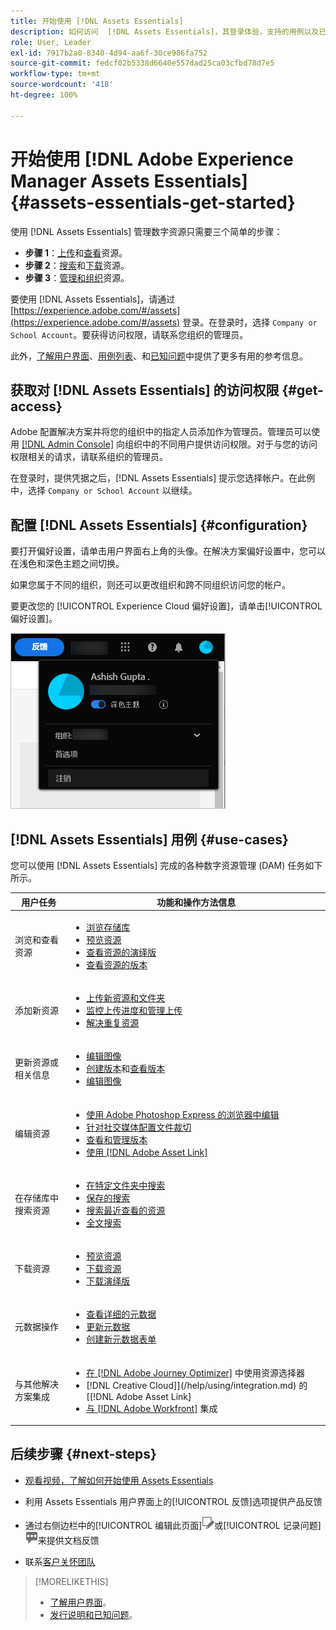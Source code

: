 ```yaml
---
title: 开始使用 [!DNL Assets Essentials]
description: 如何访问  [!DNL Assets Essentials]，其登录体验，支持的用例以及已知问题
role: User, Leader
exl-id: 7917b2a0-8340-4d94-aa6f-30ce986fa752
source-git-commit: fedcf02b5338d6640e557dad25ca03cfbd78d7e5
workflow-type: tm+mt
source-wordcount: '418'
ht-degree: 100%

---
```


# 开始使用 [!DNL Adobe Experience Manager Assets Essentials] {#assets-essentials-get-started}

<!-- TBD: Make links for these steps. -->

使用 [!DNL Assets Essentials] 管理数字资源只需要三个简单的步骤：

* **步骤 1**：[上传](/help/using/add-delete.md)和[查看](/help/using/navigate-view.md)资源。
* **步骤 2**：[搜索](/help/using/search.md)和[下载](/help/using/manage-organize.md#download)资源。
* **步骤 3**：[管理和组织](/help/using/manage-organize.md)资源。

要使用 [!DNL Assets Essentials]，请通过 [https://experience.adobe.com/#/assets](https://experience.adobe.com/#/assets) 登录。在登录时，选择 `Company or School Account`。要获得访问权限，请联系您组织的管理员。

此外，[了解用户界面](/help/using/navigate-view.md)、[用例列表](#use-cases)、<!-- TBD: [supported file types](/help/using/supported-file-formats.md), -->和[已知问题](/help/using/release-notes.md#known-issues)中提供了更多有用的参考信息。

## 获取对 [!DNL Assets Essentials] 的访问权限 {#get-access}

Adobe 配置解决方案并将您的组织中的指定人员添加作为管理员。管理员可以使用 [[!DNL Admin Console]](https://helpx.adobe.com/cn/enterprise/using/admin-console.html) 向组织中的不同用户提供访问权限。对于与您的访问权限相关的请求，请联系组织的管理员。

在登录时，提供凭据之后，[!DNL Assets Essentials] 提示您选择帐户。在此例中，选择 `Company or School Account` 以继续。

## 配置 [!DNL Assets Essentials] {#configuration}

要打开偏好设置，请单击用户界面右上角的头像。在解决方案偏好设置中，您可以在浅色和深色主题之间切换。

如果您属于不同的组织，则还可以更改组织和跨不同组织访问您的帐户。

要更改您的 [!UICONTROL Experience Cloud 偏好设置]，请单击[!UICONTROL 偏好设置]。

![切换设色和浅色主题的偏好设置](assets/theme-change.png)

## [!DNL Assets Essentials] 用例 {#use-cases}

您可以使用 [!DNL Assets Essentials] 完成的各种数字资源管理 (DAM) 任务如下所示。

| 用户任务 | 功能和操作方法信息 |
|-----|------|
| 浏览和查看资源 | <ul> <li>[浏览存储库](/help/using/navigate-view.md#view-assets-and-details) </li> <li> [预览资源](/help/using/navigate-view.md#preview-assets) <li> [查看资源的演绎版](/help/using/add-delete.md#renditions) </li> <li>[查看资源的版本](/help/using/manage-organize.md#view-versions)</li></ul> |
| 添加新资源 | <ul> <li>[上传新资源和文件夹](/help/using/add-delete.md#add-assets)</li> <li>[监控上传进度和管理上传](/help/using/add-delete.md#upload-progress)</li> <li>[解决重复资源](/help/using/add-delete.md#resolve-upload-fails)</li> </ul> |
| 更新资源或相关信息 | <ul> <li>[编辑图像](/help/using/edit-images.md)</li> <li>[创建版本](/help/using/manage-organize.md#create-versions)和[查看版本](/help/using/manage-organize.md#view-versions)</li> <li>[编辑图像](/help/using/edit-images.md)</li> </ul> |
| 编辑资源 | <ul> <li>[使用 Adobe Photoshop Express 的浏览器中编辑](/help/using/edit-images.md)</li> <li>[针对社交媒体配置文件裁切](/help/using/edit-images.md#crop-straighten-images)</li> <li>[查看和管理版本](/help/using/manage-organize.md#view-versions)</li> <li>[使用 [!DNL Adobe Asset Link]](/help/using/integration.md#integrations)</ul></ul> |
| 在存储库中搜索资源 | <ul> <li>[在特定文件夹中搜索](/help/using/search.md#refine-search-results)</li> <li>[保存的搜索](/help/using/search.md#saved-search)</li> <li>[搜索最近查看的资源](/help/using/search.md)</li> <li>[全文搜索](/help/using/search.md) |
| 下载资源 | <ul> <li> [预览资源](/help/using/navigate-view.md#preview-assets) </li> <li> [下载资源](/help/using/manage-organize.md#download) <li> [下载演绎版](/help/using/add-delete.md#renditions) </li></ul> |
| 元数据操作 | <ul> <li>[查看详细的元数据](/help/using/metadata.md) </li> <li> [更新元数据](/help/using/metadata.md#update-metadata)</li> <li> [创建新元数据表单](/help/using/metadata.md#metadata-forms) </li> </ul> |
| 与其他解决方案集成 | <ul> <li>[在  [!DNL Adobe Journey Optimizer]](/help/using/integration.md) 中使用资源选择器</li> <li> [!DNL Creative Cloud]](/help/using/integration.md) 的 [[!DNL Adobe Asset Link] </li> <li>[与 [!DNL Adobe Workfront]](/help/using/integration.md) 集成</li> </ul> |

## 后续步骤 {#next-steps}

* [观看视频，了解如何开始使用 Assets Essentials](https://experienceleague.adobe.com/docs/experience-manager-learn/assets-essentials/getting-started.html)

* 利用 Assets Essentials 用户界面上的[!UICONTROL 反馈]选项提供产品反馈

* 通过右侧边栏中的[!UICONTROL 编辑此页面]![编辑页面](assets/do-not-localize/edit-page.png)或[!UICONTROL 记录问题]![创建 GitHub 问题](assets/do-not-localize/github-issue.png)来提供文档反馈

* 联系[客户关怀团队](https://experienceleague.adobe.com/?support-solution=General#support)


<!--TBD: Merge the below rows in the table when the use cases are documented/available.

| How do I delete assets? | <ul> <li>[Delete assets](/help/using/manage-organize.md)</li> <li>Recover deleted assets</li> <li>Permanently delete assets</li> </ul> |
| How do I share assets or find shared assets? | <ul> <li>Shared by me</li> <li>Shared with me</li> <li>Share for comments and review</li> <li>Unshare assets</li> </ul> |
| How do I collaborate with others and get my assets reviewed | <ul> <li>Share for review</li> <li>Provide comments. Resolve and filter comments</li> <li>Annotations on images</li> <li>Assign tasks to specific users and prioritize</li> </ul> |

-->

<!-- 

## ![feedback icon](assets/do-not-localize/feedback-icon.png) Provide product feedback {#provide-feedback}

Adobe welcomes feedback about the solution. To provide feedback without even switching your working application, use the [!UICONTROL Feedback] option in the user interface. It also lets you attach files such as screenshots or video recording of an issue.

  ![feedback option in the interface](assets/feedback-panel.png)

To provide feedback for documentation, click [!UICONTROL Edit this page] ![edit the page](assets/do-not-localize/edit-page.png) or [!UICONTROL Log an issue] ![create a GitHub issue](assets/do-not-localize/github-issue.png) from the right sidebar. You can do one of the following: 

* Make the content updates and submit a GitHub pull request.
* Create an issue or ticket in GitHub. Retain the automatically populated article name when creating an issue.

-->

>[!MORELIKETHIS]
>
>* [了解用户界面](/help/using/navigate-view.md)。
>* [发行说明和已知问题](/help/using/release-notes.md)。

<!-- TBD: 
>* [Supported file types](/help/using/supported-file-formats.md).
-->
